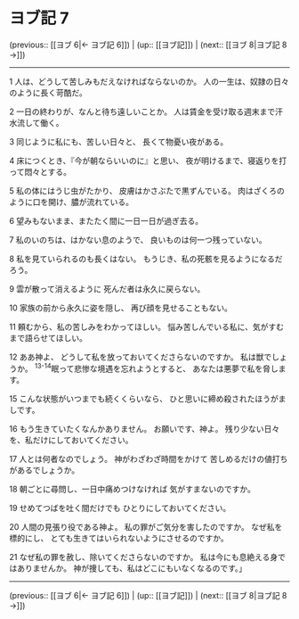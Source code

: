 # ヨブ記 7

(previous:: [[ヨブ 6|← ヨブ記 6]]) | (up:: [[ヨブ記]]) | (next:: [[ヨブ 8|ヨブ記 8 →]])

***


1 人は、どうして苦しみもだえなければならないのか。 人の一生は、奴隷の日々のように長く苛酷だ。 

2 一日の終わりが、なんと待ち遠しいことか。 人は賃金を受け取る週末まで汗水流して働く。 

3 同じように私にも、苦しい日々と、 長くて物憂い夜がある。 

4 床につくとき、『今が朝ならいいのに』と思い、 夜が明けるまで、寝返りを打って悶々とする。 

5 私の体にはうじ虫がたかり、 皮膚はかさぶたで黒ずんでいる。 肉はざくろのように口を開け、膿が流れている。 

6 望みもないまま、またたく間に一日一日が過ぎ去る。 

7 私のいのちは、はかない息のようで、 良いものは何一つ残っていない。 

8 私を見ていられるのも長くはない。 もうじき、私の死骸を見るようになるだろう。 

9 雲が散って消えるように 死んだ者は永久に戻らない。 

10 家族の前から永久に姿を隠し、 再び顔を見せることもない。 

11 頼むから、私の苦しみをわかってほしい。 悩み苦しんでいる私に、気がすむまで語らせてほしい。 

12 ああ神よ、 どうして私を放っておいてくださらないのですか。 私は獣でしょうか。 <sup class="versenum">13-14</sup>眠って悲惨な境遇を忘れようとすると、 あなたは悪夢で私を脅します。 

15 こんな状態がいつまでも続くくらいなら、 ひと思いに締め殺されたほうがましです。 

16 もう生きていたくなんかありません。 お願いです、神よ。 残り少ない日々を、私だけにしておいてください。 

17 人とは何者なのでしょう。 神がわざわざ時間をかけて 苦しめるだけの値打ちがあるでしょうか。 

18 朝ごとに尋問し、一日中痛めつけなければ 気がすまないのですか。 

19 せめてつばを吐く間だけでも ひとりにしておいてください。 

20 人間の見張り役である神よ。 私の罪がご気分を害したのですか。 なぜ私を標的にし、 とても生きてはいられないようにさせるのですか。 

21 なぜ私の罪を赦し、除いてくださらないのですか。 私は今にも息絶える身ではありませんか。 神が捜しても、私はどこにもいなくなるのです。」

***

(previous:: [[ヨブ 6|← ヨブ記 6]]) | (up:: [[ヨブ記]]) | (next:: [[ヨブ 8|ヨブ記 8 →]])
